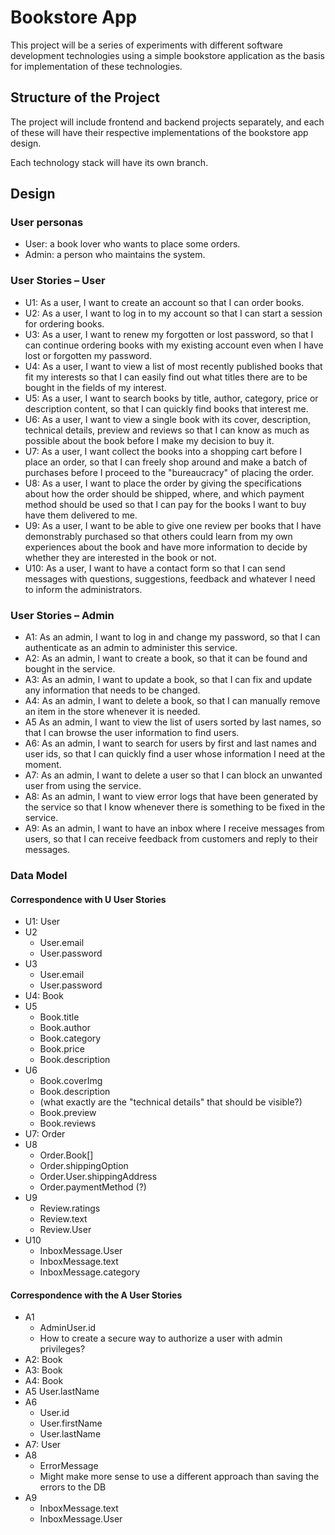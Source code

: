 # Bookstore App

This project will be a series of experiments with different software development technologies using a simple bookstore application as the basis for implementation of these technologies.

## Structure of the Project

The project will include frontend and backend projects separately, and each of these will have their respective implementations of the bookstore app design.

Each technology stack will have its own branch.

## Design

### User personas
* User: a book lover who wants to place some orders.
* Admin: a person who maintains the system.

### User Stories – User
* U1: As a user, I want to create an account so that I can order books.
* U2: As a user, I want to log in to my account so that I can start a session for ordering books.
* U3: As a user, I want to renew my forgotten or lost password, so that I can continue ordering books with my existing account even when I have lost or forgotten my password.
* U4: As a user, I want to view a list of most recently published books that fit my interests so that I can easily find out what titles there are to be bought in the fields of my interest.
* U5: As a user, I want to search books by title, author, category, price or description content, so that I can quickly find books that interest me.
* U6: As a user, I want to view a single book with its cover, description, technical details, preview and reviews so that I can know as much as possible about the book before I make my decision to buy it.
* U7: As a user, I want collect the books into a shopping cart before I place an order, so that I can freely shop around and make a batch of purchases before I proceed to the "bureaucracy" of placing the order.
* U8: As a user, I want to place the order by giving the specifications about how the order should be shipped, where, and which payment method should be used so that I can pay for the books I want to buy have them delivered to me.
* U9: As a user, I want to be able to give one review per books that I have demonstrably purchased so that others could learn from my own experiences about the book and have more information to decide by whether they are interested in the book or not.
* U10: As a user, I want to have a contact form so that I can send messages with questions, suggestions, feedback and whatever I need to inform the administrators.

### User Stories – Admin
* A1: As an admin, I want to log in and change my password, so that I can authenticate as an admin to administer this service.
* A2: As an admin, I want to create a book, so that it can be found and bought in the service.
* A3: As an admin, I want to update a book, so that I can fix and update any information that needs to be changed.
* A4: As an admin, I want to delete a book, so that I can manually remove an item in the store whenever it is needed.
* A5 As an admin, I want to view the list of users sorted by last names, so that I can browse the user information to find users.
* A6: As an admin, I want to search for users by first and last names and user ids, so that I can quickly find a user whose information I need at the moment.
* A7: As an admin, I want to delete a user so that I can block an unwanted user from using the service.
* A8: As an admin, I want to view error logs that have been generated by the service so that I know whenever there is something to be fixed in the service.
* A9: As an admin, I want to have an inbox where I receive messages from users, so that I can receive feedback from customers and reply to their messages.

### Data Model

#### Correspondence with U User Stories
* U1: User
* U2
    * User.email
    * User.password
* U3
    * User.email
    * User.password
* U4: Book
* U5
    * Book.title
    * Book.author
    * Book.category
    * Book.price
    * Book.description
* U6
    * Book.coverImg
    * Book.description
    * (what exactly are the "technical details" that should be visible?)
    * Book.preview
    * Book.reviews
* U7: Order
* U8
    * Order.Book[]
    * Order.shippingOption
    * Order.User.shippingAddress
    * Order.paymentMethod (?)
* U9
    * Review.ratings
    * Review.text
    * Review.User
* U10
    * InboxMessage.User
    * InboxMessage.text
    * InboxMessage.category

#### Correspondence with the A User Stories
* A1
    * AdminUser.id
    * How to create a secure way to authorize a user with admin privileges?
* A2: Book
* A3: Book
* A4: Book
* A5 User.lastName
* A6
    * User.id
    * User.firstName
    * User.lastName
* A7: User
* A8
    * ErrorMessage
    * Might make more sense to use a different approach than saving the errors to the DB
* A9
    * InboxMessage.text
    * InboxMessage.User